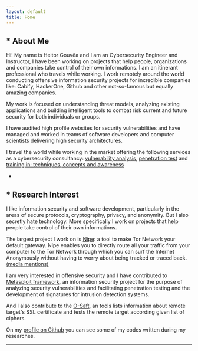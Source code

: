 ```yaml
---
layout: default
title: Home
---
```


## * About Me

Hi! My name is Heitor Gouvêa and I am an Cybersecurity Engineer and Instructor, I have been working on projects that help people,
organizations and companies take control of their own informations. I am an itinerant professional who travels while working. I work remotely around the world
conducting offensive information security projects for incredible companies like: Cabify, HackerOne,
Github and other not-so-famous but equally amazing companies.

My work is focused on understanding threat models, analyzing existing applications and building intelligent tools to combat risk current and future security for both individuals or groups.

I have audited high profile websites for security vulnerabilities and have managed and worked in teams of software developers and computer scientists delivering high security architectures.

I travel the world while working in the market offering the following services as a cybersecurity consultancy: [vulnerability analysis](/publications/vulnerability-analysis), [penetration test](/publications/penetration-testing) and [training in:
techniques, concepts and awareness]()

-

## * Research Interest

I like information security and software development, particularly in the areas of secure protocols, cryptography, privacy, and anonymity.
But I also secretly hate technology. More specifically I work on projects that help people take control of their own informations.

The largest project I work on is [Nipe](https://github.com/GouveaHeitor/nipe): a tool to make Tor Network your default gateway.
Nipe enables you to directly route all your traffic from your computer to the Tor Network through which you can surf the Internet Anonymously without having to worry
about being tracked or traced back. [(media mentions)](https://heitorgouvea.me/nipe/#/?id=community-publications)

I am very interested in offensive security and I have contributed to [Metasploit framework](https://github.com/rapid7/metasploit-framework), an information security project for the purpose
of analyzing security vulnerabilities and facilitating penetration testing and the development of signatures for intrusion detection systems.

And I also contribute to the [O-Saft](https://github.com/OWASP/O-Saft), an tools lists  information about remote target's  SSL  certificate and tests the remote target
according given list of ciphers.

On my [profile on Github](https://github.com/GouveaHeitor) you can see some of my codes written during my researches.

---
